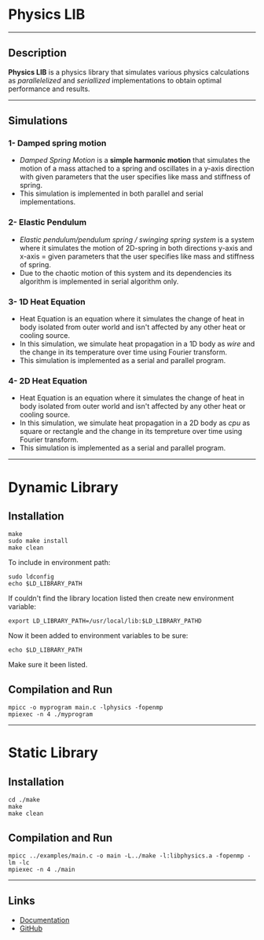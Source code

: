 Physics LIB<a name="TOP"></a>
===================

- - - - 
## Description ##
**Physics LIB** is a physics library that simulates various physics calculations as _parallelelized_ and _seriallized_ implementations to obtain optimal performance and results.
- - - - 
## Simulations ##
### 1- Damped spring motion ###
  - _Damped Spring Motion_ is a __simple harmonic motion__ that simulates the motion of a mass attached to a spring and oscillates in a y-axis direction with given parameters that the user specifies like mass and stiffness of spring.
  - This simulation is implemented in both parallel and serial implementations.
### 2- Elastic Pendulum ###
  - _Elastic pendulum/pendulum spring / swinging spring system_ is a system where it simulates the motion of 2D-spring in both directions y-axis and x-axis = given parameters that the user specifies like mass and stiffness of spring.
  - Due to the chaotic motion of this system and its dependencies its algorithm is implemented in serial algorithm only.
### 3- 1D Heat Equation ###
  - Heat Equation is an equation where it simulates the change of heat in body isolated from outer world and isn't affected by any other heat or cooling source.
  - In this simulation, we simulate heat propagation in a 1D body as _wire_ and the change in its temperature over time using Fourier transform.
  - This simulation is implemented as a serial and parallel program.
### 4- 2D Heat Equation ###
  - Heat Equation is an equation where it simulates the change of heat in body isolated from outer world and isn't affected by any other heat or cooling source.
  - In this simulation, we simulate heat propagation in a 2D body as _cpu_ as square or rectangle and the change in its tempreture over time using Fourier transform.
  - This simulation is implemented as a serial and parallel program.
- - - - 
# Dynamic Library #
## Installation ## 
 ```  
make
sudo make install
make clean
```
To include in environment path:
```
sudo ldconfig
echo $LD_LIBRARY_PATH
```
If couldn't find the library location listed then create new environment variable:
```
export LD_LIBRARY_PATH=/usr/local/lib:$LD_LIBRARY_PATHD
```
Now it been added to environment variables to be sure:
```
echo $LD_LIBRARY_PATH
```
Make sure it been listed.
## Compilation and Run ##
 ``` 
mpicc -o myprogram main.c -lphysics -fopenmp
mpiexec -n 4 ./myprogram
```
- - - - 
# Static Library #
## Installation ## 
 ``` 
cd ./make 
make
make clean
```
## Compilation and Run ##
 ``` 
 mpicc ../examples/main.c -o main -L../make -l:libphysics.a -fopenmp -lm -lc
 mpiexec -n 4 ./main
```
- - - - 
## Links ## 
- [Documentation](https://Computational-science-based-on-HPC.github.io/index.html)
- [GitHub](https://github.com/Computational-science-based-on-HPC/Physics_LIB)

